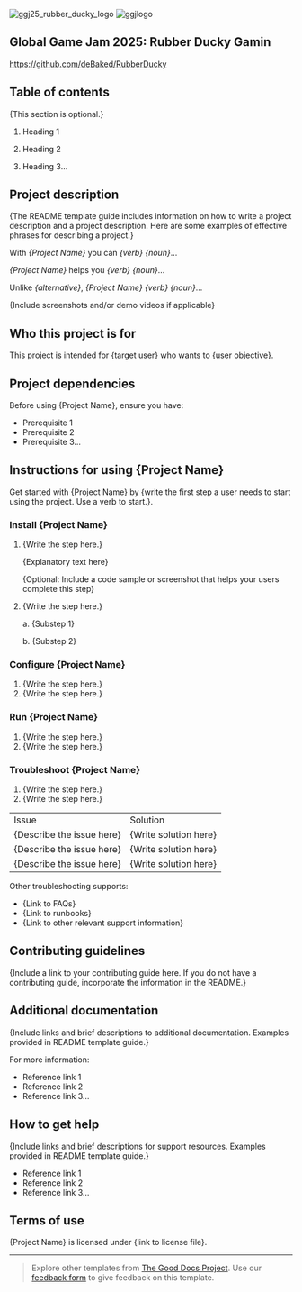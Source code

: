 ![ggj25_rubber_ducky_logo](https://github.com/user-attachments/assets/d3bdbf99-65e5-489a-911c-f6223d131104)
![ggjlogo](https://github.com/user-attachments/assets/76aada52-d693-4304-b4a3-34a50d2af38f)


## Global Game Jam 2025: Rubber Ducky Gamin

https://github.com/deBaked/RubberDucky

## Table of contents

{This section is optional.}

1. Heading 1

2. Heading 2

3. Heading 3...

## Project description

{The README template guide includes information on how to write a project description and a project description. Here are some examples of effective phrases for describing a project.}

With _{Project Name}_ you can _{verb}_ _{noun}_...

_{Project Name}_ helps you _{verb}_ _{noun}_...

Unlike _{alternative}_, _{Project Name}_ _{verb}_ _{noun}_...

{Include screenshots and/or demo videos if applicable}

## Who this project is for

This project is intended for {target user} who wants to {user objective}.

## Project dependencies

Before using {Project Name}, ensure you have:

* Prerequisite 1
* Prerequisite 2
* Prerequisite 3...

## Instructions for using {Project Name}

Get started with {Project Name} by {write the first step a user needs to start using the project. Use a verb to start.}.

### Install {Project Name}

1. {Write the step here.}

    {Explanatory text here}

    {Optional: Include a code sample or screenshot that helps your users complete this step}

2. {Write the step here.}

    a. {Substep 1}

    b. {Substep 2}

### Configure {Project Name}

1. {Write the step here.}
2. {Write the step here.}

### Run {Project Name}

1. {Write the step here.}
2. {Write the step here.}

### Troubleshoot {Project Name}

1. {Write the step here.}
2. {Write the step here.}

<table>
  <tr>
   <td>
    Issue
   </td>
   <td>
    Solution
   </td>
  </tr>
  <tr>
   <td>
    {Describe the issue here}
   </td>
   <td>
    {Write solution here}
   </td>
  </tr>
  <tr>
   <td>
    {Describe the issue here}
   </td>
   <td>
    {Write solution here}
   </td>
  </tr>
  <tr>
   <td>
    {Describe the issue here}
   </td>
   <td>
    {Write solution here}
   </td>
  </tr>
</table>

Other troubleshooting supports:

* {Link to FAQs}
* {Link to runbooks}
* {Link to other relevant support information}

## Contributing guidelines

{Include a link to your contributing guide here. If you do not have a contributing guide, incorporate the information in the README.}

## Additional documentation

{Include links and brief descriptions to additional documentation. Examples provided in README template guide.}

For more information:

* Reference link 1
* Reference link 2
* Reference link 3...

## How to get help

{Include links and brief descriptions for support resources. Examples provided in README template guide.}

* Reference link 1
* Reference link 2
* Reference link 3...

## Terms of use

{Project Name} is licensed under {link to license file}.

---

> Explore other templates from [The Good Docs Project](https://thegooddocsproject.dev/). Use our [feedback form](https://thegooddocsproject.dev/feedback/?template=Readme%20template) to give feedback on this template.

